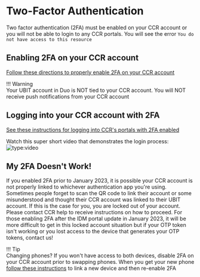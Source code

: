 # Two-Factor Authentication

Two factor authentication (2FA) must be enabled on your CCR account or you will not be able to login to any CCR portals.  You will see the error `You do not have access to this resource`

## Enabling 2FA on your CCR account  
[Follow these directions to properly enable 2FA on your CCR account](portals/idm.md#enabling-two-factor-authentication)

!!! Warning  
    Your UBIT account in Duo is NOT tied to your CCR account.  You will NOT receive push notifications from your CCR account  

## Logging into your CCR account with 2FA  

[See these instructions for logging into CCR's portals with 2FA enabled](portals/idm.md#logging-in-with-two-factor-authentication)

Watch this super short video that demonstrates the login process:  
![type:video](https://youtube.com/embed/g6hWYooFKWE)  

## My 2FA Doesn't Work!  

If you enabled 2FA prior to January 2023, it is possible your CCR account is not properly linked to whichever authentication app you're using.  Sometimes people forget to scan the QR code to link their account or some misunderstood and thought their CCR account was linked to their UBIT account.  If this is the case for you, you are locked out of your account.  Please contact CCR help to receive instructions on how to proceed.  For those enabling 2FA after the IDM portal update in January 2023, it will be more difficult to get in this locked account situation but if your OTP token isn't working or you lost access to the device that generates your OTP tokens, contact us!

!!! Tip  
    Changing phones? If you won't have access to both devices, disable 2FA on your CCR account prior to swapping phones. When you get your new phone [follow these instructions](portals/idm.md#managing-tokens-for-devices) to link a new device and then re-enable 2FA  
